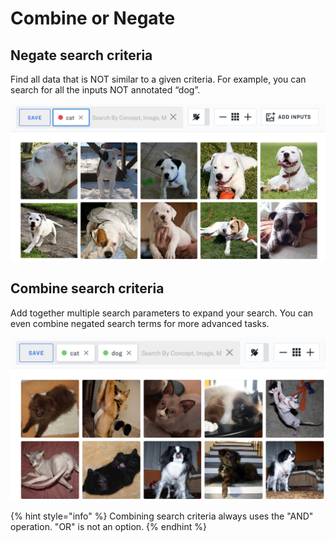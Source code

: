 # Combine or Negate

## Negate search criteria

Find all data that is NOT similar to a given criteria. For example, you can search for all the inputs NOT annotated “dog”.

![](../../.gitbook/assets/negate_search_criteria.jpg)

## Combine search criteria

Add together multiple search parameters to expand your search. You can even combine negated search terms for more advanced tasks.

![](../../.gitbook/assets/combine_search_criteria.jpg)

{% hint style="info" %}
Combining search criteria always uses the "AND" operation. "OR" is not an option.
{% endhint %}

